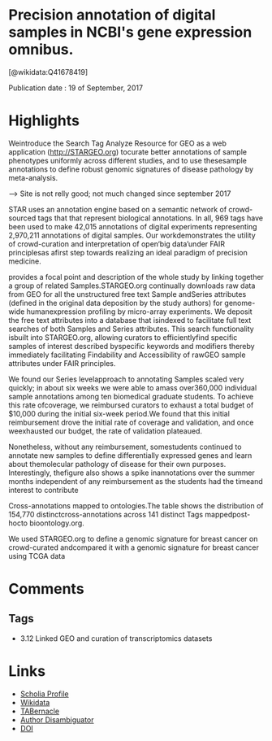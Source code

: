 
Precision annotation of digital samples in NCBI's gene expression omnibus.
==========================================================================
  
  [@wikidata:Q41678419]  
  
Publication date : 19 of September, 2017  

# Highlights

Weintroduce the Search Tag Analyze Resource for GEO as a web application (http://STARGEO.org) tocurate better annotations of sample phenotypes uniformly across different studies, and to use thesesample annotations to define robust genomic signatures of disease pathology by meta-analysis. 

--> Site is not relly good; not much changed since september 2017

STAR uses an annotation engine based on a semantic network of crowd-sourced tags that that represent biological annotations. In all, 969 tags have been used to make 42,015 annotations of digital experiments representing 2,970,211 annotations of digital samples.
Our workdemonstrates the utility of crowd-curation and interpretation of open‘big data’under FAIR principlesas afirst step towards realizing an ideal paradigm of precision medicine.

provides a focal point and description of the whole study by linking together a group of related Samples.STARGEO.org continually downloads raw data from GEO for all the unstructured free text Sample andSeries attributes (defined in the original data deposition by the study authors) for genome-wide humanexpression profiling by micro-array experiments. We deposit the free text attributes into a database that isindexed to facilitate full text searches of both Samples and Series attributes. This search functionality isbuilt into STARGEO.org, allowing curators to efficientlyfind specific samples of interest described byspecific keywords and modifiers thereby immediately facilitating Findability and Accessibility of rawGEO sample attributes under FAIR principles.

 We found our Series levelapproach to annotating Samples scaled very quickly; in about six weeks we were able to amass over360,000 individual sample annotations among ten biomedical graduate students. To achieve this rate ofcoverage, we reimbursed curators to exhaust a total budget of $10,000 during the initial six-week period.We found that this initial reimbursement drove the initial rate of coverage and validation, and once weexhausted our budget, the rate of validation plateaued.

  Nonetheless, without any reimbursement, somestudents continued to annotate new samples to define differentially expressed genes and learn about themolecular pathology of disease for their own purposes. Interestingly, thefigure also shows a spike inannotations over the summer months independent of any reimbursement as the students had the timeand interest to contribute

  Cross-annotations mapped to ontologies.The table shows the distribution of 154,770 distinctcross-annotations across 141 distinct Tags mappedpost-hocto bioontology.org.


We used STARGEO.org to define a genomic signature for breast cancer on crowd-curated andcompared it with a genomic signature for breast cancer using TCGA data



# Comments

## Tags
- 3.12 Linked GEO and curation of transcriptomics datasets

# Links
  
 * [Scholia Profile](https://scholia.toolforge.org/work/Q41678419)  
 * [Wikidata](https://www.wikidata.org/wiki/Q41678419)  
 * [TABernacle](https://tabernacle.toolforge.org/?#/tab/manual/Q41678419/P921%3BP4510)  
 * [Author Disambiguator](https://author-disambiguator.toolforge.org/work_item_oauth.php?id=Q41678419&batch_id=&match=1&author_list_id=&doit=Get+author+links+for+work)  
 * [DOI](https://doi.org/10.1038/SDATA.2017.125)  
